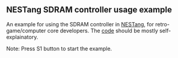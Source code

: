 ## NESTang SDRAM controller usage example

An example for using the SDRAM controller in [NESTang](https://github.com/nand2mario/nestang), for retro-game/computer core developers. The [code](src/sdram_top.v) should be mostly self-explainatory.

Note: Press S1 button to start the example.
